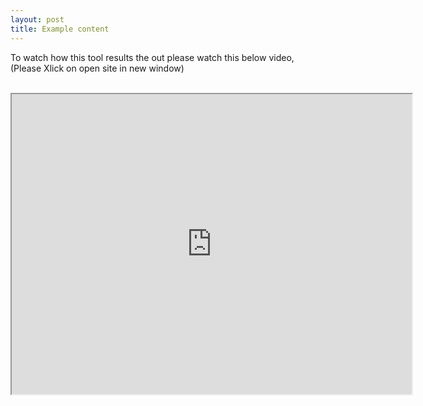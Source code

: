 ```yaml
---
layout: post
title: Example content
---
```

To watch how this tool results the out please watch this below video, (Please Xlick on open site in new window)<br><br>
<iframe src="https://drive.google.com/file/d/1w9nvDbqiThtCz6e95X8xjmTbq0tccMN0/preview" width="640" height="480"></iframe>
